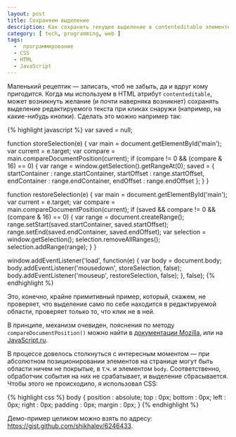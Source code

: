 ```yaml
---
layout: post
title: Сохраняем выделение
description: Как сохранить текущее выделение в contenteditable элементе при клике вне его.
category: [ tech, programming, web ]
tags:
  -  программирование
  - CSS
  - HTML
  - JavaScript
---
```

Маленький рецептик — записать, чтоб не забыть, да и вдруг кому пригодится. Когда мы используем в HTML атрибут
`contenteditable`, может возникнуть желание (и почти наверняка возникнет) сохранять выделение редактируемого
текста при кликах снаружи (например, на какие-нибудь кнопки). Сделать это можно например так:

{% highlight javascript %}
var saved = null;

function storeSelection(e) {
  var main = document.getElementById('main');
  var current = e.target;
  var compare = main.compareDocumentPosition(current);
  if (compare != 0 && (compare & 16) == 0) {
    var range = window.getSelection().getRangeAt(0);
    saved = {
      startContainer : range.startContainer,
      startOffset : range.startOffset,
      endContainer : range.endContainer,
      endOffset : range.endOffset
    };
  }
}

function restoreSelection(e) {
  var main = document.getElementById('main');
  var current = e.target;
  var compare = main.compareDocumentPosition(current);
  if (saved && compare != 0 && (compare & 16) == 0) {
    var range = document.createRange();
    range.setStart(saved.startContainer, saved.startOffset);
    range.setEnd(saved.endContainer, saved.endOffset);
    var selection = window.getSelection();
    selection.removeAllRanges();
    selection.addRange(range);
  }
}

window.addEventListener('load', function(e) {
  var body = document.body;
  body.addEventListener('mousedown', storeSelection, false);
  body.addEventListener('mouseup', restoreSelection, false);
}, false);
{% endhighlight %}

Это, конечно, крайне примитивный пример, который, скажем, не проверяет, что выделение само по себе находится
в редактируемой области, проверяет только то, что клик не в ней.

В принципе, механизм очевиден, пояснения по методу `compareDocumentPosition()` можно найти в [документации Mozilla][moz],
или на [JavaScript.ru][jsr].

В процессе довелось столкнуться с интересным моментом — при абсолютном позиционировании элементов на странице
могут быть области ничем не покрытые, в т.ч. и элементом `body`. Соответственно, обработчик события на них
не срабатывает, и выделение сбрасывается. Чтобы этого не происходило, я использовал CSS:

{% highlight css %}
body {
  position : absolute;
  top : 0px;
  bottom : 0px;
  left : 0px;
  right : 0px;
  padding : 0px;
  margin : 0px;
}
{% endhighlight %}

Демо-пример целиком можно взять по адресу: <https://gist.github.com/shikhalev/6246433>.


[moz]: https://developer.mozilla.org/ru/docs/DOM/Node.compareDocumentPosition
[jsr]: http://learn.javascript.ru/compare-document-position
